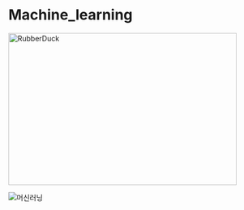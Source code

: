 # Machine_learning

<img src="https://user-images.githubusercontent.com/66001539/117562702-e3234d00-b0db-11eb-914a-4dbd0a04fab6.png" width="450px" height="300px" title="px(픽셀) 크기 설정" alt="RubberDuck"></img><br/>

![머신러닝](https://user-images.githubusercontent.com/66001539/117562702-e3234d00-b0db-11eb-914a-4dbd0a04fab6.png)
